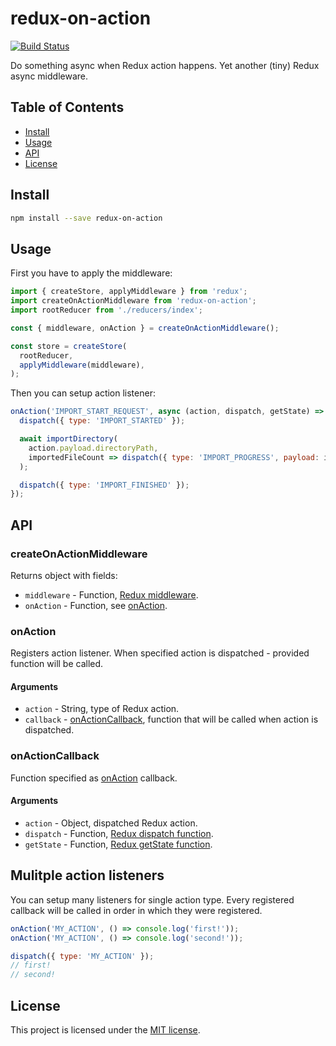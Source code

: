 # redux-on-action
[![Build Status](https://travis-ci.org/Deseteral/redux-on-action.svg?branch=master)](https://travis-ci.org/Deseteral/redux-on-action)

Do something async when Redux action happens. Yet another (tiny) Redux async middleware.

## Table of Contents
* [Install](#install)
* [Usage](#usage)
* [API](#api)
* [License](#license)

## Install
```sh
npm install --save redux-on-action
```

## Usage
First you have to apply the middleware:

```js
import { createStore, applyMiddleware } from 'redux';
import createOnActionMiddleware from 'redux-on-action';
import rootReducer from './reducers/index';

const { middleware, onAction } = createOnActionMiddleware();

const store = createStore(
  rootReducer,
  applyMiddleware(middleware),
);
```

Then you can setup action listener:
```js
onAction('IMPORT_START_REQUEST', async (action, dispatch, getState) => {
  dispatch({ type: 'IMPORT_STARTED' });

  await importDirectory(
    action.payload.directoryPath,
    importedFileCount => dispatch({ type: 'IMPORT_PROGRESS', payload: importedFileCount }),
  );

  dispatch({ type: 'IMPORT_FINISHED' });
});
```

## API
### createOnActionMiddleware
Returns object with fields:
* `middleware` -
Function, [Redux middleware](https://redux.js.org/advanced/middleware).
* `onAction` -
Function, see [onAction](#onaction).

### onAction
Registers action listener. When specified action is dispatched - provided function will be called.

#### Arguments
* `action` -
String, type of Redux action.
* `callback` -
[onActionCallback](#onactioncallback), function that will be called when action is dispatched.

### onActionCallback
Function specified as [onAction](#onaction) callback.

#### Arguments
* `action` -
Object, dispatched Redux action.
* `dispatch` -
Function, [Redux dispatch function](https://redux.js.org/api/store#dispatch-action).
* `getState` -
Function, [Redux getState function](https://redux.js.org/api/store#getstate).

## Mulitple action listeners
You can setup many listeners for single action type. Every registered callback will be called in
order in which they were registered.

```js
onAction('MY_ACTION', () => console.log('first!'));
onAction('MY_ACTION', () => console.log('second!'));

dispatch({ type: 'MY_ACTION' });
// first!
// second!
```

## License
This project is licensed under the [MIT license](LICENSE).
